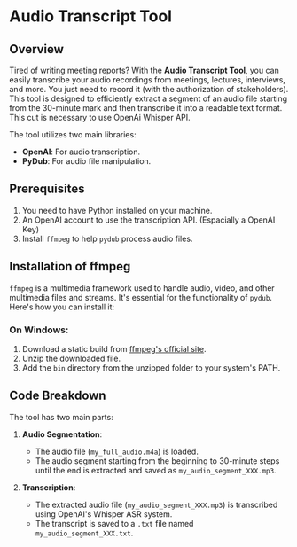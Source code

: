 # Audio Transcript Tool

## Overview
Tired of writing meeting reports? With the **Audio Transcript Tool**, you can easily transcribe your audio recordings from meetings, lectures, interviews, and more. You just need to record it (with the authorization of stakeholders). This tool is designed to efficiently extract a segment of an audio file starting from the 30-minute mark and then transcribe it into a readable text format. This cut is necessary to use OpenAi Whisper API.

The tool utilizes two main libraries:
- **OpenAI**: For audio transcription.
- **PyDub**: For audio file manipulation.

## Prerequisites
1. You need to have Python installed on your machine.
2. An OpenAI account to use the transcription API. (Espacially a OpenAI Key)
3. Install `ffmpeg` to help `pydub` process audio files.

## Installation of ffmpeg
`ffmpeg` is a multimedia framework used to handle audio, video, and other multimedia files and streams. It's essential for the functionality of `pydub`. Here's how you can install it:

### On Windows:
1. Download a static build from [ffmpeg's official site](https://ffmpeg.org/download.html).
2. Unzip the downloaded file.
3. Add the `bin` directory from the unzipped folder to your system's PATH.

## Code Breakdown
The tool has two main parts:

1. **Audio Segmentation**: 
    - The audio file (`my_full_audio.m4a`) is loaded.
    - The audio segment starting from the beginning to 30-minute steps  until the end is extracted and saved as `my_audio_segment_XXX.mp3`.

2. **Transcription**:
    - The extracted audio file (`my_audio_segment_XXX.mp3`) is transcribed using OpenAI's Whisper ASR system.
    - The transcript is saved to a `.txt` file named `my_audio_segment_XXX.txt`.
